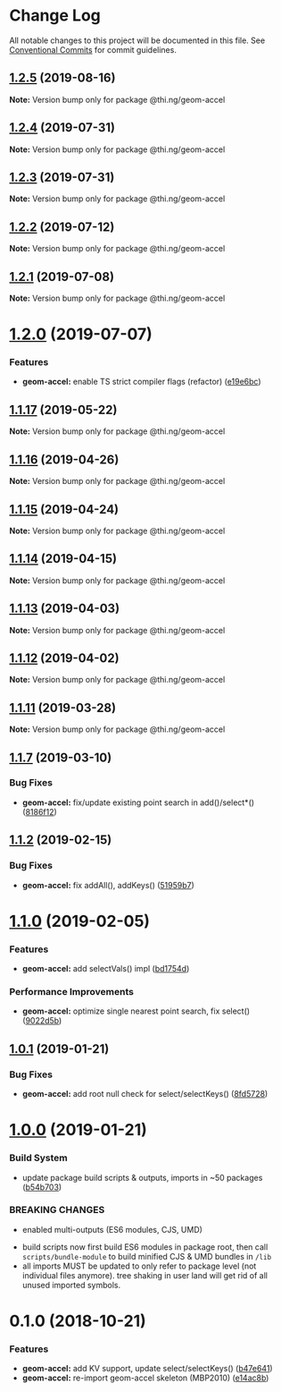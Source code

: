 # Change Log

All notable changes to this project will be documented in this file.
See [Conventional Commits](https://conventionalcommits.org) for commit guidelines.

## [1.2.5](https://github.com/thi-ng/umbrella/compare/@thi.ng/geom-accel@1.2.4...@thi.ng/geom-accel@1.2.5) (2019-08-16)

**Note:** Version bump only for package @thi.ng/geom-accel





## [1.2.4](https://github.com/thi-ng/umbrella/compare/@thi.ng/geom-accel@1.2.3...@thi.ng/geom-accel@1.2.4) (2019-07-31)

**Note:** Version bump only for package @thi.ng/geom-accel





## [1.2.3](https://github.com/thi-ng/umbrella/compare/@thi.ng/geom-accel@1.2.2...@thi.ng/geom-accel@1.2.3) (2019-07-31)

**Note:** Version bump only for package @thi.ng/geom-accel





## [1.2.2](https://github.com/thi-ng/umbrella/compare/@thi.ng/geom-accel@1.2.1...@thi.ng/geom-accel@1.2.2) (2019-07-12)

**Note:** Version bump only for package @thi.ng/geom-accel





## [1.2.1](https://github.com/thi-ng/umbrella/compare/@thi.ng/geom-accel@1.2.0...@thi.ng/geom-accel@1.2.1) (2019-07-08)

**Note:** Version bump only for package @thi.ng/geom-accel





# [1.2.0](https://github.com/thi-ng/umbrella/compare/@thi.ng/geom-accel@1.1.17...@thi.ng/geom-accel@1.2.0) (2019-07-07)


### Features

* **geom-accel:** enable TS strict compiler flags (refactor) ([e19e6bc](https://github.com/thi-ng/umbrella/commit/e19e6bc))





## [1.1.17](https://github.com/thi-ng/umbrella/compare/@thi.ng/geom-accel@1.1.16...@thi.ng/geom-accel@1.1.17) (2019-05-22)

**Note:** Version bump only for package @thi.ng/geom-accel





## [1.1.16](https://github.com/thi-ng/umbrella/compare/@thi.ng/geom-accel@1.1.15...@thi.ng/geom-accel@1.1.16) (2019-04-26)

**Note:** Version bump only for package @thi.ng/geom-accel





## [1.1.15](https://github.com/thi-ng/umbrella/compare/@thi.ng/geom-accel@1.1.14...@thi.ng/geom-accel@1.1.15) (2019-04-24)

**Note:** Version bump only for package @thi.ng/geom-accel





## [1.1.14](https://github.com/thi-ng/umbrella/compare/@thi.ng/geom-accel@1.1.13...@thi.ng/geom-accel@1.1.14) (2019-04-15)

**Note:** Version bump only for package @thi.ng/geom-accel





## [1.1.13](https://github.com/thi-ng/umbrella/compare/@thi.ng/geom-accel@1.1.12...@thi.ng/geom-accel@1.1.13) (2019-04-03)

**Note:** Version bump only for package @thi.ng/geom-accel





## [1.1.12](https://github.com/thi-ng/umbrella/compare/@thi.ng/geom-accel@1.1.11...@thi.ng/geom-accel@1.1.12) (2019-04-02)

**Note:** Version bump only for package @thi.ng/geom-accel





## [1.1.11](https://github.com/thi-ng/umbrella/compare/@thi.ng/geom-accel@1.1.10...@thi.ng/geom-accel@1.1.11) (2019-03-28)

**Note:** Version bump only for package @thi.ng/geom-accel







## [1.1.7](https://github.com/thi-ng/umbrella/compare/@thi.ng/geom-accel@1.1.6...@thi.ng/geom-accel@1.1.7) (2019-03-10)


### Bug Fixes

* **geom-accel:** fix/update existing point search in add()/select*() ([8186f12](https://github.com/thi-ng/umbrella/commit/8186f12))



## [1.1.2](https://github.com/thi-ng/umbrella/compare/@thi.ng/geom-accel@1.1.1...@thi.ng/geom-accel@1.1.2) (2019-02-15)


### Bug Fixes

* **geom-accel:** fix addAll(), addKeys() ([51959b7](https://github.com/thi-ng/umbrella/commit/51959b7))



# [1.1.0](https://github.com/thi-ng/umbrella/compare/@thi.ng/geom-accel@1.0.2...@thi.ng/geom-accel@1.1.0) (2019-02-05)


### Features

* **geom-accel:** add selectVals() impl ([bd1754d](https://github.com/thi-ng/umbrella/commit/bd1754d))


### Performance Improvements

* **geom-accel:** optimize single nearest point search, fix select() ([9022d5b](https://github.com/thi-ng/umbrella/commit/9022d5b))



## [1.0.1](https://github.com/thi-ng/umbrella/compare/@thi.ng/geom-accel@1.0.0...@thi.ng/geom-accel@1.0.1) (2019-01-21)


### Bug Fixes

* **geom-accel:** add root null check for select/selectKeys() ([8fd5728](https://github.com/thi-ng/umbrella/commit/8fd5728))



# [1.0.0](https://github.com/thi-ng/umbrella/compare/@thi.ng/geom-accel@0.1.11...@thi.ng/geom-accel@1.0.0) (2019-01-21)


### Build System

* update package build scripts & outputs, imports in ~50 packages ([b54b703](https://github.com/thi-ng/umbrella/commit/b54b703))


### BREAKING CHANGES

* enabled multi-outputs (ES6 modules, CJS, UMD)

- build scripts now first build ES6 modules in package root, then call
  `scripts/bundle-module` to build minified CJS & UMD bundles in `/lib`
- all imports MUST be updated to only refer to package level
  (not individual files anymore). tree shaking in user land will get rid of
  all unused imported symbols.


# 0.1.0 (2018-10-21)


### Features

* **geom-accel:** add KV support, update select/selectKeys() ([b47e641](https://github.com/thi-ng/umbrella/commit/b47e641))
* **geom-accel:** re-import geom-accel skeleton (MBP2010) ([e14ac8b](https://github.com/thi-ng/umbrella/commit/e14ac8b))
